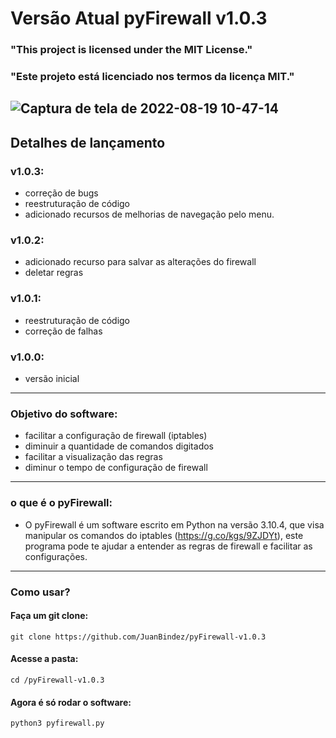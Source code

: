 # Versão Atual pyFirewall v1.0.3

### "This project is licensed under the MIT License."

### "Este projeto está licenciado nos termos da licença MIT."


![Captura de tela de 2022-08-19 10-47-14](https://user-images.githubusercontent.com/79322362/185632968-d983efd8-bcb0-47b2-94cc-7587bcc53792.png)
----------

##                           Detalhes de lançamento

### v1.0.3:

- correção de bugs
- reestruturação de código
- adicionado recursos de melhorias de navegação pelo menu.

### v1.0.2:

- adicionado recurso para salvar as alterações do firewall
- deletar regras

### v1.0.1:

- reestruturação de código 
- correção de falhas

### v1.0.0:

- versão inicial 
----------
### Objetivo do software:

- facilitar a configuração de firewall (iptables)
- diminuir a quantidade de comandos digitados
- facilitar a visualização das regras
- diminur o tempo de configuração de firewall
----------
### o que é o pyFirewall:

- O pyFirewall é um software escrito em Python na versão 3.10.4, que visa manipular os comandos do iptables (https://g.co/kgs/9ZJDYt), este programa pode te  ajudar a entender as regras de firewall e facilitar as configurações.
----------
### Como usar?

#### Faça um git clone:

    git clone https://github.com/JuanBindez/pyFirewall-v1.0.3
    
#### Acesse a pasta:

    cd /pyFirewall-v1.0.3
#### Agora é só rodar o software:

    python3 pyfirewall.py
